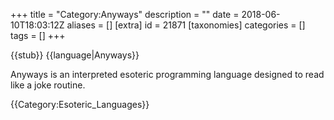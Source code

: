 +++
title = "Category:Anyways"
description = ""
date = 2018-06-10T18:03:12Z
aliases = []
[extra]
id = 21871
[taxonomies]
categories = []
tags = []
+++

{{stub}}
{{language|Anyways}}

Anyways is an interpreted esoteric programming language designed to read like a joke routine.

{{Category:Esoteric_Languages}}
